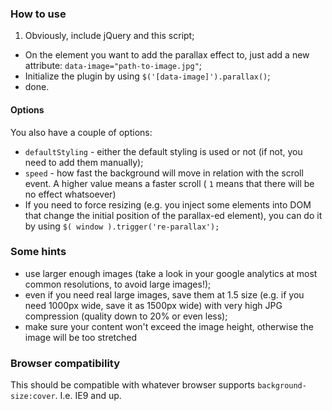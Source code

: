 ### How to use

1. Obviously, include jQuery and this script;
- On the element you want to add the parallax effect to, just add a new attribute: `data-image="path-to-image.jpg"`;
- Initialize the plugin by using `$('[data-image]').parallax()`;
- done.

#### Options
You also have a couple of options:

- `defaultStyling` - either the default styling is used or not (if not, you need to add them manually);
- `speed` - how fast the background will move in relation with the scroll event. A higher value means a faster scroll ( `1` means that there will be no effect whatsoever)
- If you need to force resizing (e.g. you inject some elements into DOM that change the initial position of the parallax-ed element), you can do it by using `$( window ).trigger('re-parallax');`

### Some hints

- use larger enough images (take a look in your google analytics at most common resolutions, to avoid large images!);
- even if you need real large images, save them at 1.5 size (e.g. if you need 1000px wide, save it as 1500px wide) with very high JPG compression (quality down to 20% or even less);
- make sure your content won't exceed the image height, otherwise the image will be too stretched

### Browser compatibility
This should be compatible with whatever browser supports `background-size:cover`. I.e. IE9 and up.
